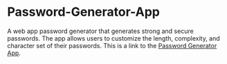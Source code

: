 # Password-Generator-App
A web app password generator that generates strong and secure passwords. The app allows users to customize the length, complexity, and character set of their passwords. 
This is a link to the [Password Generator App](https://stong-password-generator-app.netlify.app/).
